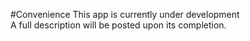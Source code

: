 #Convenience
This app is currently under development<br>
A full description will be posted upon its completion.
